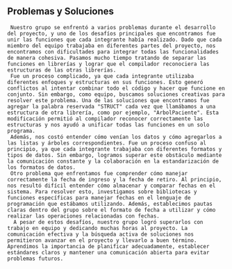 
## Problemas y Soluciones
     Nuestro grupo se enfrentó a varios problemas durante el desarrollo del proyecto, y uno de los desafíos principales que encontramos fue unir las funciones que cada integrante había realizado. Dado que cada miembro del equipo trabajaba en diferentes partes del proyecto, nos encontramos con dificultades para integrar todas las funcionalidades de manera cohesiva. Pasamos mucho tiempo tratando de separar las funciones en librerías y lograr que el compilador reconociera las estructuras de las otras librerías.
     Fue un proceso complicado, ya que cada integrante utilizaba diferentes enfoques y estructuras en sus funciones. Esto generó conflictos al intentar combinar todo el código y hacer que funcione en conjunto. Sin embargo, como equipo, buscamos soluciones creativas para resolver este problema. Una de las soluciones que encontramos fue agregar la palabra reservada "STRUCT" cada vez que llamábamos a una estructura de otra librería, como por ejemplo, "ArbolPaciente". Esta modificación permitió al compilador reconocer correctamente las estructuras y nos ayudó a unificar todas las funciones en un solo programa.
     Además, nos costó entender cómo venían los datos y cómo agregarlos a las listas y árboles correspondientes. Fue un proceso confuso al principio, ya que cada integrante trabajaba con diferentes formatos y tipos de datos. Sin embargo, logramos superar este obstáculo mediante la comunicación constante y la colaboración en la estandarización de los formatos de datos.
     Otro problema que enfrentamos fue comprender cómo manejar correctamente la fecha de ingreso y la fecha de retiro. Al principio, nos resultó difícil entender cómo almacenar y comparar fechas en el sistema. Para resolver esto, investigamos sobre bibliotecas y funciones específicas para manejar fechas en el lenguaje de programación que estábamos utilizando. Además, establecimos pautas claras dentro del grupo sobre el formato de fecha a utilizar y cómo realizar las operaciones relacionadas con fechas.
      A pesar de estos desafíos, nuestro grupo logró superarlos con trabajo en equipo y dedicando muchas horas al proyecto. La comunicación efectiva y la búsqueda activa de soluciones nos permitieron avanzar en el proyecto y llevarlo a buen término. Aprendimos la importancia de planificar adecuadamente, establecer estándares claros y mantener una comunicación abierta para evitar problemas futuros.
